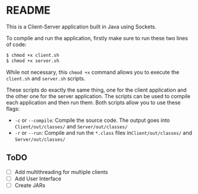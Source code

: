 # README

This is a Client-Server application built in Java using Sockets.

To compile and run the application, firstly make sure to run these two lines of code:

```bash
$ chmod +x client.sh
$ chmod +x server.sh
```

While not necessary, this `chmod +x` command allows you to execute the `client.sh` and `server.sh` scripts.

These scripts do exactly the same thing, one for the client application and the other one for the server application. The scripts can be used to compile each application and then run them. Both scripts allow you to use these flags:

- `-c` or `--compile`: Compile the source code. The output goes into `Client/out/classes/` and `Server/out/classes/`
- `-r` or `--run`: Compile and run the `*.class` files in`Client/out/classes/` and `Server/out/classes/`

## ToDO
- [ ] Add multithreading for multiple clients
- [ ] Add User Interface
- [ ] Create JARs

